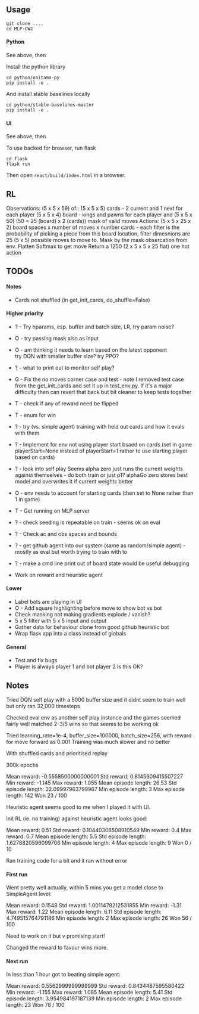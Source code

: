 
## Usage

```
git clone ....
cd MLP-CW2
```

#### Python

See above, then

Install the python library

```
cd python/onitama-py
pip install -e .
```

And install stable baselines locally

```
cd python/stable-baselines-master
pip install -e .
```

#### UI

See above, then

To use backed for browser, run flask

```
cd flask
flask run
```

Then open `react/build/index.html` in a browser.

## RL

Observations:
(5 x 5 x 59) of::
    (5 x 5 x 5) cards - 2 current and 1 next for each player
    (5 x 5 x 4) board - kings and pawns for each player
and
    (5 x 5 x 50) (50 = 25 (board) x 2 (cards)) mask of valid moves
Actions:
    (5 x 5 x 25 x 2) board spaces x number of moves x number cards - each filter is the probability of picking a piece
    from this board location, filter dimesnions are 25 (5 x 5) possible moves to move to.
    Mask by the mask obsercation from env.
    Flatten
    Softmax to get move
    Return a 1250 (2 x 5 x 5 x 25 flat) one hot action


## TODOs

#### Notes

* Cards not shuffled (in get_init_cards, do_shuffle=False)

#### Higher priority

* ? - Try hparams, esp. buffer and batch size, LR, try param noise?
* O - try passing mask also as input
* O - am thinking it needs to learn based on the latest opponent  
        try DQN with smaller buffer size? 
        try PPO?
* ? - what to print out to monitor self play?  
* G - Fix the no moves corner case and test - note I removed test case from the get_init_cards and set it up
    in test_env.py. If it's a major difficulty then can revert that back but bit cleaner to keep tests together
* T - check if any of reward need be flipped
* T - enum for win
* ? - try (vs. simple agent) training with held out cards and how it evals with them
* ? - Implement for env not using player start bsaed on cards 
    (set in game playerStart=None instead of playerStart=1 rather to use starting player based on cards)
* ? - look into self play 
        Seems alpha zero just runs the current weights against themselves - do both train or just p1?
        alphaGo zero stores best model and overwrites it if current weights better
  
* O - env needs to account for starting cards (then set to None rather than 1 in game)
* T - Get running on MLP server
* ? - check seeding is repeatable on train - seems ok on eval
* ? - Check ac and obs spaces and bounds
* ? - get github agent into our system (same as random/simple agent) - mostly as eval but worth trying to train with to
* ? - make a cmd line print out of board state would be useful debugging

* Work on reward and heuristic agent

#### Lower

* Label bots are playing in UI
* O - Add square highlighting before move to show bot vs bot
* Check masking not making gradients explode / vanish? 
* 5 x 5 filter with 5 x 5 input and output 
* Gather data for behaviour clone from good github heuristic bot
* Wrap flask app into a class instead of globals
  
#### General

* Test and fix bugs
* Player is always player 1 and bot player 2 is this OK?


## Notes

Tried DQN self play with a 5000 buffer size and it didnt seem to train well but only ran 32,000 timesteps

Checked eval env as another self play instance and the games seemed fairly well matched 2-3/5 wins so that 
seems to be working ok

Tried 
                 learning_rate=1e-4,
                 buffer_size=100000,
                 batch_size=256,
        with reward for move forward as 0.001
Training was much slower and no better

With shuffled cards and prioritised replay

300k epochs

Mean reward: -0.5558500000000001
Std reward: 0.8145609415507227
Min reward: -1.145
Max reward: 1.055
Mean episode length: 26.53
Std episode length: 22.09997963799967
Min episode length: 3
Max episode length: 142
Won 23 / 100





Heuristic agent seems good to me when I played it with UI. 

Init RL (ie. no training) against heuristic agent looks good:

Mean reward: 0.51
Std reward: 0.10440306508910549
Min reward: 0.4
Max reward: 0.7
Mean episode length: 5.5
Std episode length: 1.6278820596099706
Min episode length: 4
Max episode length: 9
Won 0 / 10

Ran training code for a bit and it ran without error

#### First run

Went pretty well actually, within 5 mins you get a model close to SimpleAgent level:

Mean reward: 0.1548
Std reward: 1.0011478212531855
Min reward: -1.31
Max reward: 1.22
Mean episode length: 6.11
Std episode length: 4.749515764791186
Min episode length: 2
Max episode length: 26
Won 56 / 100

Need to work on it but v promising start!

Changed the reward to favour wins more.


#### Next run

In less than 1 hour got to beating simple agent: 

Mean reward: 0.5562999999999999
Std reward: 0.8434487595580422
Min reward: -1.155
Max reward: 1.085
Mean episode length: 5.41
Std episode length: 3.954984197187139
Min episode length: 2
Max episode length: 23
Won 78 / 100